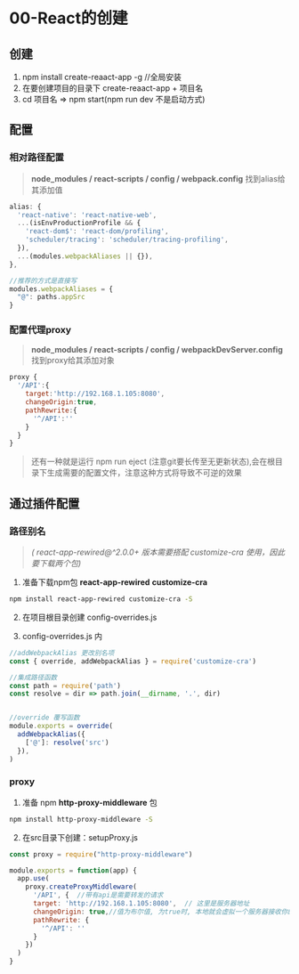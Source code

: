 # 00-React的创建

## 创建
1. npm install create-reaact-app -g //全局安装
2. 在要创建项目的目录下 create-reaact-app + 项目名
3. cd 项目名 => npm start(npm run dev 不是启动方式)


## 配置

### 相对路径配置
> **node_modules / react-scripts / config / webpack.config**
找到alias给其添加值
```javascript
alias: {
  'react-native': 'react-native-web',
  ...(isEnvProductionProfile && {
    'react-dom$': 'react-dom/profiling',
    'scheduler/tracing': 'scheduler/tracing-profiling',
  }),
  ...(modules.webpackAliases || {}),
},

//推荐的方式是直接写
modules.webpackAliases = {
  "@": paths.appSrc
}

```

### 配置代理proxy
>**node_modules / react-scripts / config / webpackDevServer.config**
找到proxy给其添加对象
```javascript
proxy {
  '/API':{ 
    target:'http://192.168.1.105:8080',
    changeOrigin:true,
    pathRewrite:{
      '^/API':''
    }
  }
}
```

> 还有一种就是运行 npm run eject (注意git要长传至无更新状态),会在根目录下生成需要的配置文件，注意这种方式将导致不可逆的效果

## 通过插件配置

### 路径别名

>*( react-app-rewired@^2.0.0+ 版本需要搭配 customize-cra 使用，因此要下载两个包)*

1. 准备下载npm包 **react-app-rewired** **customize-cra**
```bash
npm install react-app-rewired customize-cra -S
```


2. 在项目根目录创建 config-overrides.js

3. config-overrides.js 内

```javascript
//addWebpackAlias 更改别名项
const { override, addWebpackAlias } = require('customize-cra')

//集成路径函数
const path = require('path')
const resolve = dir => path.join(__dirname, '.', dir)


//override 覆写函数
module.exports = override(
  addWebpackAlias({
    ['@']: resolve('src')
  }),
)
```
### proxy

1. 准备 npm **http-proxy-middleware** 包
```bash
npm install http-proxy-middleware -S
```

2. 在src目录下创建：setupProxy.js
```javascript
const proxy = require("http-proxy-middleware")

module.exports = function(app) {
  app.use(
    proxy.createProxyMiddleware(
      '/API', {  //带有api是需要转发的请求 
      target: 'http://192.168.1.105:8080',  // 这里是服务器地址
      changeOrigin: true,//值为布尔值, 为true时, 本地就会虚拟一个服务器接收你的请求并代你发送该请求,
      pathRewrite: {
        '^/API': ''
      }
    })
  )
}
```